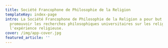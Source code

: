 ```yaml
---
title: Société Francophone de Philosophie de la Religion
templateKey: index-page
intro: La Société Francophone de Philosophie de la Religion a pour but de
  promouvoir les recherches philosophiques universitaires sur les religions et
  l'expérience religieuse.
cover: /img/app-cover.jpg
featured_article: ''
---
```

